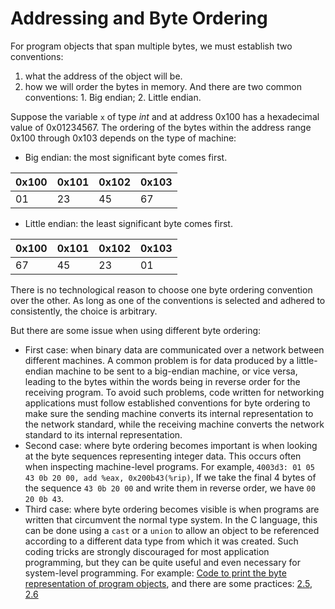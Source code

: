 # Addressing and Byte Ordering

For program objects that span multiple bytes, we must establish two conventions:

1. what the address of the object will be.
2. how we will order the bytes in memory. And there are two common conventions: 1. Big endian; 2. Little endian.

Suppose the variable `x` of type *int* and at address 0x100 has a hexadecimal value of 0x01234567. The ordering of the bytes within the address range 0x100 through 0x103 depends on the type of machine:

- Big endian: the most significant byte comes first.

|0x100|0x101|0x102|0x103|
|-|-|-|-|
|01|23|45|67|

- Little endian: the least significant byte comes first.

|0x100|0x101|0x102|0x103|
|-|-|-|-|
|67|45|23|01|

There is no technological reason to choose one byte ordering convention over the other. As long as one of the conventions is selected and adhered to consistently, the choice is arbitrary.

But there are some issue when using different byte ordering:

- First case: when binary data are communicated over a network between different machines. A common problem is for data produced by a little-endian machine to be sent to a big-endian machine, or vice versa, leading to the bytes within the words being in reverse order for the receiving program. To avoid such problems, code written for networking applications must follow established conventions for byte ordering to make sure the sending machine converts its internal representation to the network standard, while the receiving machine converts the network standard to its internal representation.
- Second case: where byte ordering becomes important is when looking at the byte sequences representing integer data. This occurs often when inspecting machine-level programs. For example, `4003d3: 01 05 43 0b 20 00, add %eax, 0x200b43(%rip)`, If we take the final 4 bytes of the sequence `43 0b 20 00` and write them in reverse order, we have `00 20 0b 43`.
- Third case: where byte ordering becomes visible is when programs are written that circumvent the normal type system. In the C language, this can be done using a `cast` or a `union` to allow an object to be referenced according to a different data type from which it was created. Such coding tricks are strongly discouraged for most application programming, but they can be quite useful and even necessary for system-level programming. For example: [Code to print the byte representation of program objects](./show_bytes.c), and there are some practices: [2.5](../../practice/2.5/README.md), [2.6](../../practice/2.6/README.md)
